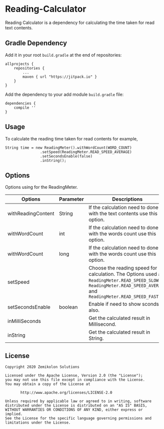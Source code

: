# Reading-Calculator
Reading Calculator is a dependency for calculating the time taken for read text contents.


## Gradle Dependency
Add it in your root `build.gradle` at the end of repositories:

```
allprojects {
	repositories {
		...
		maven { url "https://jitpack.io" }
	}
}
```
Add the dependency to your add module `build.gradle` file:

```
dependencies {
	compile ''
}

```


## Usage
To calculate the reading time taken for read contents for example,

```
String time = new ReadingMeter().withWordCount(WORD_COUNT)
                .setSpeed(ReadingMeter.READ_SPEED_AVERAGE)
                .setSecondsEnable(false)
                .inString();

```


## Options
Options using for the ReadingMeter.

Options | Parameter | Descriptions
--------------------- | ------------- | --------------------------
withReadingContent    | String  | If the calculation need to done with the text contents use this option.
withWordCount		  | int     | If the calculation need to done with the words count use this option.
withWordCount		  | long    | If the calculation need to done with the words count use this option.
setSpeed              |         | Choose the reading speed for calculation. The Options used are ```ReadingMeter.READ_SPEED_SLOW```, ```ReadingMeter.READ_SPEED_AVERAGE``` and ```ReadingMeter.READ_SPEED_FAST```
setSecondsEnable      | boolean | Enable if need to show sconds also.
inMilliSeconds        |         | Get the calculated result in Millisecond.
inString              |         | Get the calculated result in String.



## License
```
Copyright 2020 Zemikolon Solutions

Licensed under the Apache License, Version 2.0 (the "License");
you may not use this file except in compliance with the License.
You may obtain a copy of the License at

       http://www.apache.org/licenses/LICENSE-2.0

Unless required by applicable law or agreed to in writing, software
distributed under the License is distributed on an "AS IS" BASIS,
WITHOUT WARRANTIES OR CONDITIONS OF ANY KIND, either express or implied.
See the License for the specific language governing permissions and
limitations under the License.
```